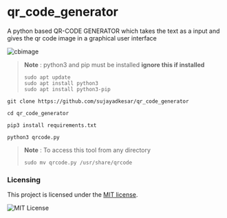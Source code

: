 # qr_code_generator
A python based QR-CODE GENERATOR which takes the text as a input and gives the qr code image in a graphical user interface



![cbimage](https://user-images.githubusercontent.com/95465072/196047335-0b3dffd7-e3de-4ca6-9bb1-ad4dd19b8200.png)



> **Note** : python3 and pip must be installed **ignore this if installed**
> ```
> sudo apt update
> sudo apt install python3
> sudo apt install python3-pip
>  ```
```
git clone https://github.com/sujayadkesar/qr_code_generator
```
```
cd qr_code_generator
```
```
pip3 install requirements.txt
```
```
python3 qrcode.py
```

> **Note** : To access this tool from any directory  
> ```
> sudo mv qrcode.py /usr/share/qrcode
>  ```

### Licensing

This project is licensed under the [MIT license](LICENSE).

![MIT License](https://danielmiessler.com/images/mitlicense.png)
